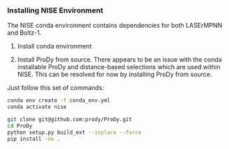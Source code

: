 
### Installing NISE Environment

The NISE conda environment contains dependencies for both LASErMPNN and Boltz-1.

1) Install conda environment

2) Install ProDy from source. 
There appears to be an issue with the conda installable ProDy and distance-based selections which are used within NISE. 
This can be resolved for now by installing ProDy from source.

Just follow this set of commands:
```bash
conda env create -f conda_env.yml
conda activate nise

git clone git@github.com:prody/ProDy.git
cd ProDy
python setup.py build_ext --inplace --force
pip install -Ue .
```

